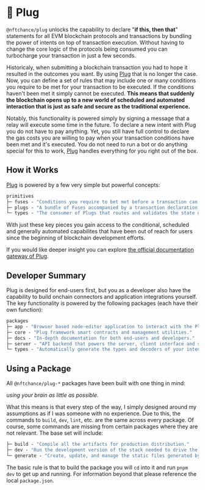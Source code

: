 # 🔌 Plug

`@nftchance/plug` unlocks the capability to declare "**if this, then that**" statements for all EVM blockchain protocols and transactions by bundling the power of intents on top of transaction execution. Without having to change the core logic of the protocols being consumed you can turbocharge your transaction in just a few seconds.

Historicaly, when submitting a blockchain transaction you had to hope it resulted in the outcomes you want. By using [Plug](https://onplug.io) that is no longer the case. Now, you can define a set of rules that may include one or many conditions you require to be met for your transaction to be executed. If the conditions haven't been met it simply cannot be executed. **This means that suddenly the blockchain opens up to a new world of scheduled and automated interaction that is just as safe and secure as the traditional experience.**

Notably, this functionality is powered simply by signing a message that a relay will execute some time in the future. To declare a new intent with Plug you do not have to pay anything. Yet, you still have full control to declare the gas costs you are willing to pay when your transaction conditions have been met and it's executed. You do not need to run a bot or do anything special for this to work, [Plug](https://onplug.io) handles everything for you right out of the box.

## How it Works

[Plug](https://onplug.io) is powered by a few very simple but powerful concepts:

```ml
primitives
├─ fuses - "Conditions you require to bet met before a transaction can execute."
├─ plugs - "A bundle of Fuses accompanied by a transaction declaration."
└─ types - "The consumer of Plugs that routes and validates the state of your declaration."
```

With just these key pieces you gain access to the conditional, scheduled and generally automated capabilites that have been out of reach for users since the beginning of blockchain development efforts.

If you would like deeper insight you can explore [the official documentation gateway of Plug](https://docs.onplug.io).

## Developer Summary

Plug is designed for end-users first, but you as a developer also have the capability to build onchain connectors and application integrations yourself. The key functionality is powered by the following packages (each have their own function):

```ml
packages
├─ app - "Browser based node-editor application to interact with the Plug protocol."
├─ core - "Plug framework smart contracts and management utilities."
├─ docs - "In-depth documentation for both end-users and developers."
├─ server - "API backend that powers the server, client interface and sdk when needed."
└─ types - "Automatically generate the types and decoders of your intent framework."
```

## Using a Package

All `@nftchance/plug-*` packages have been built with one thing in mind:

_using your brain as little as possible._

What this means is that every step of the way, I simply designed around my assumptions as if I was someone with no experience. Due to this, the commands to `build`, `dev`, `lint`, etc. are the same across every package. Of course, some commands are missing from certain packages where they are not relevant. The base set will include:

```ml
├─ build - "Compile all the artifacts for production distribution."
├─ dev - "Run the development version of the stack needed to drive the active package."
└─ generate - "Create, update, and manage the static files generated by Plug."
```

The basic rule is that to build the package you will `cd` into it and run `pnpm dev` to get up and running. For information beyond that please reference the local `package.json`.
